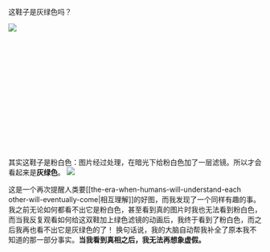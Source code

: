 这鞋子是灰绿色吗？

![](https://xiaohui-zhangjiakou.oss-cn-zhangjiakou.aliyuncs.com/image/202311252040989.png)



<br><br><br><br><br><br><br><br><br>
<br>
<br>
<br>
<br>


其实这鞋子是粉白色：图片经过处理，在暗光下给粉白色加了一层滤镜。所以才会看起来是**灰绿色**。
![](https://xiaohui-zhangjiakou.oss-cn-zhangjiakou.aliyuncs.com/image/202311252042144.png)

这是一个再次提醒人类要[[the-era-when-humans-will-understand-each other-will-eventually-come|相互理解]]的好图，而我发现了一个同样有趣的事。我之前无论如何都看不出它是粉白色，甚至看到真的图片时我也无法看到粉白色，而当我反复观看如何给这双鞋加上绿色滤镜的动画后，我终于看到了粉白色，而之后我再也看不出它是灰绿色的了！
换句话说，我的大脑自动帮我补全了原本我不知道的那一部分事实。**当我看到真相之后，我无法再想象虚假。**